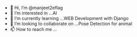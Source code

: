 - 👋 Hi, I’m @manjeet2eflag
- 👀 I’m interested in ...AI
- 🌱 I’m currently learning ...WEB Development with Django
- 💞️ I’m looking to collaborate on ...Pose Detection for animal
- 📫 How to reach me ...

<!---
manjeet2eflag/manjeet2eflag is a ✨ special ✨ repository because its `README.md` (this file) appears on your GitHub profile.
You can click the Preview link to take a look at your changes.
--->
